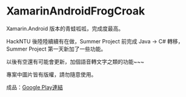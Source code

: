 # XamarinAndroidFrogCroak
Xamarin.Android 版本的青蛙呱呱，完成度最高。

HackNTU 後陸陸續續有在做，Summer Project 前完成 Java -> C# 轉移，Summer Project 第一天新加了一些功能。

以後有空還有可能會更新，加個語音轉文字之類的功能~~~

專案中圖片皆有版權，請勿隨意使用。

成品：[Google Play連結](https://play.google.com/store/apps/details?id=com.mytsai.FrogCroak)
